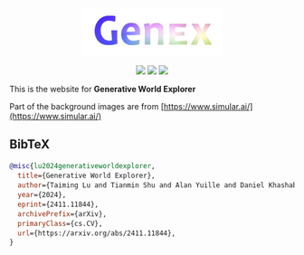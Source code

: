 <p align="center">
    <img src="./pics/icon.png" width="250"/>
</p>
<div align="center">
    <a href="https://generative-world-explorer.github.io"><img src="https://img.shields.io/badge/🌐 Website-Visit-orange"></a>
    <a href="https://arxiv.org/abs/2411.11844"><img src="https://img.shields.io/badge/arXiv-Abstract-red"></a>
    <a href="https://arxiv.org/pdf/2411.11844"><img src="https://img.shields.io/badge/arXiv-PDF-blue"></a>
</div>

This is the website for **Generative World Explorer**

Part of the background images are from [https://www.simular.ai/](https://www.simular.ai/)

## BibTeX

```bibtex
@misc{lu2024generativeworldexplorer,
  title={Generative World Explorer}, 
  author={Taiming Lu and Tianmin Shu and Alan Yuille and Daniel Khashabi and Jieneng Chen},
  year={2024},
  eprint={2411.11844},
  archivePrefix={arXiv},
  primaryClass={cs.CV},
  url={https://arxiv.org/abs/2411.11844}, 
}

